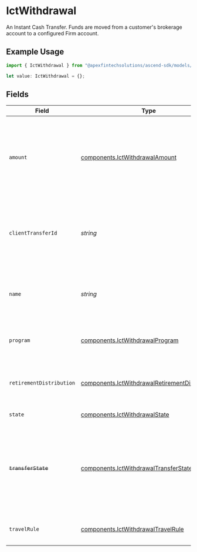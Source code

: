 # IctWithdrawal

An Instant Cash Transfer. Funds are moved from a customer's brokerage account to a configured Firm account.

## Example Usage

```typescript
import { IctWithdrawal } from "@apexfintechsolutions/ascend-sdk/models/components";

let value: IctWithdrawal = {};
```

## Fields

| Field                                                                                                                                                   | Type                                                                                                                                                    | Required                                                                                                                                                | Description                                                                                                                                             | Example                                                                                                                                                 |
| ------------------------------------------------------------------------------------------------------------------------------------------------------- | ------------------------------------------------------------------------------------------------------------------------------------------------------- | ------------------------------------------------------------------------------------------------------------------------------------------------------- | ------------------------------------------------------------------------------------------------------------------------------------------------------- | ------------------------------------------------------------------------------------------------------------------------------------------------------- |
| `amount`                                                                                                                                                | [components.IctWithdrawalAmount](../../models/components/ictwithdrawalamount.md)                                                                        | :heavy_minus_sign:                                                                                                                                      | The amount of the transfer being withdrawn from the customer's account in USD. A value should not be provided if the withdrawal is a full disbursement. | {<br/>"value": "100.00"<br/>}                                                                                                                           |
| `clientTransferId`                                                                                                                                      | *string*                                                                                                                                                | :heavy_minus_sign:                                                                                                                                      | External identifier supplied by the API caller. Each request must have a unique pairing of client_transfer_id and account.                              | 20230817000319                                                                                                                                          |
| `name`                                                                                                                                                  | *string*                                                                                                                                                | :heavy_minus_sign:                                                                                                                                      | Full name of the ICT withdrawal resource, which contains account id and ICT withdrawal id                                                               | accounts/01H8FB90ZRRFWXB4XC2JPJ1D4Y/ictWithdrawals/20230817000319                                                                                       |
| `program`                                                                                                                                               | [components.IctWithdrawalProgram](../../models/components/ictwithdrawalprogram.md)                                                                      | :heavy_minus_sign:                                                                                                                                      | The name of the program that the ICT withdrawal is associated with.                                                                                     | BROKER_PARTNER                                                                                                                                          |
| `retirementDistribution`                                                                                                                                | [components.IctWithdrawalRetirementDistribution](../../models/components/ictwithdrawalretirementdistribution.md)                                        | :heavy_minus_sign:                                                                                                                                      | Retirement distribution details for withdrawal from retirement account                                                                                  |                                                                                                                                                         |
| `state`                                                                                                                                                 | [components.IctWithdrawalState](../../models/components/ictwithdrawalstate.md)                                                                          | :heavy_minus_sign:                                                                                                                                      | The state of the ICT withdrawal                                                                                                                         | REQUESTED                                                                                                                                               |
| ~~`transferState`~~                                                                                                                                     | [components.IctWithdrawalTransferState](../../models/components/ictwithdrawaltransferstate.md)                                                          | :heavy_minus_sign:                                                                                                                                      | : warning: ** DEPRECATED **: This will be removed in a future release, please migrate away from it as soon as possible.<br/><br/>Deprecated, use state instead | REQUESTED                                                                                                                                               |
| `travelRule`                                                                                                                                            | [components.IctWithdrawalTravelRule](../../models/components/ictwithdrawaltravelrule.md)                                                                | :heavy_minus_sign:                                                                                                                                      | The travel rule information for the ICT withdrawal                                                                                                      |                                                                                                                                                         |